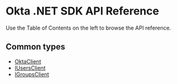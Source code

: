 # Okta .NET SDK API Reference

Use the Table of Contents on the left to browse the API reference.

## Common types

* [OktaClient](xref:Okta.Sdk.OktaClient)
* [IUsersClient](xref:Okta.Sdk.IUsersClient)
* [IGroupsClient](xref:Okta.Sdk.IGroupsClient)
